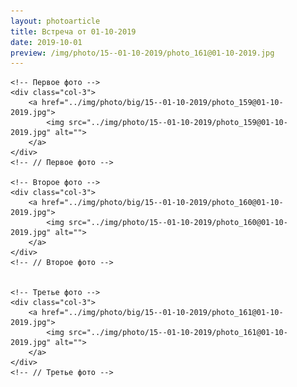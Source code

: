 ```yaml
---
layout: photoarticle
title: Встреча от 01-10-2019
date: 2019-10-01
preview: /img/photo/15--01-10-2019/photo_161@01-10-2019.jpg
---
```


<!-- 1 СТРОКА -->
<div class="row">
    
    <!-- Первое фото -->
    <div class="col-3">
        <a href="../img/photo/big/15--01-10-2019/photo_159@01-10-2019.jpg">
            <img src="../img/photo/15--01-10-2019/photo_159@01-10-2019.jpg" alt="">
        </a>
    </div>
    <!-- // Первое фото -->
    
    <!-- Второе фото -->
    <div class="col-3">                    
        <a href="../img/photo/big/15--01-10-2019/photo_160@01-10-2019.jpg">
            <img src="../img/photo/15--01-10-2019/photo_160@01-10-2019.jpg" alt="">
        </a>
    </div>
    <!-- // Второе фото -->
    
    
    <!-- Третье фото -->
    <div class="col-3">                    
        <a href="../img/photo/big/15--01-10-2019/photo_161@01-10-2019.jpg">
            <img src="../img/photo/15--01-10-2019/photo_161@01-10-2019.jpg" alt="">
        </a>
    </div>
    <!-- // Третье фото -->
    
</div>
<!-- // 1 СТРОКА -->

